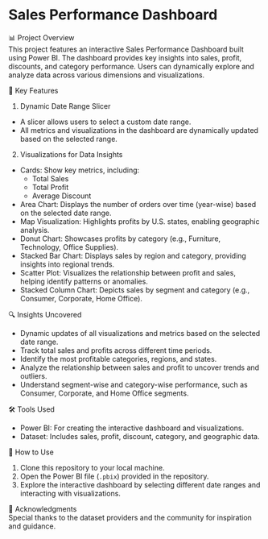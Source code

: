 # Sales Performance Dashboard 

📊 Project Overview  
This project features an interactive Sales Performance Dashboard built using Power BI. The dashboard provides key insights into sales, profit, discounts, and category performance. Users can dynamically explore and analyze data across various dimensions and visualizations.  

📌 Key Features  

1. Dynamic Date Range Slicer 
- A slicer allows users to select a custom date range.  
- All metrics and visualizations in the dashboard are dynamically updated based on the selected range.  

2. Visualizations for Data Insights  
- Cards: Show key metrics, including:  
  - Total Sales  
  - Total Profit
  - Average Discount  
- Area Chart: Displays the number of orders over time (year-wise) based on the selected date range.  
- Map Visualization: Highlights profits by U.S. states, enabling geographic analysis.  
- Donut Chart: Showcases profits by category (e.g., Furniture, Technology, Office Supplies).  
- Stacked Bar Chart: Displays sales by region and category, providing insights into regional trends.  
- Scatter Plot: Visualizes the relationship between profit and sales, helping identify patterns or anomalies.  
- Stacked Column Chart: Depicts sales by segment and category (e.g., Consumer, Corporate, Home Office).  

 🔍 Insights Uncovered  
- Dynamic updates of all visualizations and metrics based on the selected date range.  
- Track total sales and profits across different time periods.  
- Identify the most profitable categories, regions, and states.  
- Analyze the relationship between sales and profit to uncover trends and outliers.  
- Understand segment-wise and category-wise performance, such as Consumer, Corporate, and Home Office segments.  

 🛠️ Tools Used  
- Power BI: For creating the interactive dashboard and visualizations.  
- Dataset: Includes sales, profit, discount, category, and geographic data.  

🚀 How to Use  
1. Clone this repository to your local machine.  
2. Open the Power BI file (`.pbix`) provided in the repository.  
3. Explore the interactive dashboard by selecting different date ranges and interacting with visualizations.  

🌟 Acknowledgments  
Special thanks to the dataset providers and the community for inspiration and guidance.  
